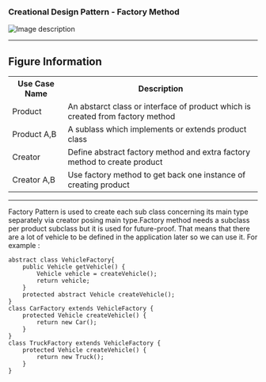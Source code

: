 ### Creational Design Pattern - Factory Method

![Image description](https://github.com/Rapter1990/Design-Pattren-Examples-in-Java/blob/master/images/factorymethod.png)

<hr>
<h2>Figure Information</h2>

<table>
  <tr>
    <th>Use Case Name</th>
    <th>Description</th>
  </tr>
  <tr>
    <td>Product</td>
    <td>An abstarct class or interface of product which is created from factory method </td>
  </tr>
  <tr>
    <td>Product A,B</td>
    <td>A sublass which implements or extends product class</td>
  </tr>
  <tr>
    <td>Creator</td>
    <td>Define abstract factory method and extra factory method to create product </td>
  </tr>
  <tr>
    <td>Creator A,B</td>
    <td>Use factory method to get back one instance of creating product</td>
  </tr>
</table>

<hr>
Factory Pattern is used to create each sub class concerning its main type separately via creator posing main type.Factory method needs a subclass per product subclass but it is used for future-proof. That means that there are a lot of vehicle to be defined in the application later so we can use it. For example :

```
abstract class VehicleFactory{
    public Vehicle getVehicle() {
        Vehicle vehicle = createVehicle();
        return vehicle;
    }
    protected abstract Vehicle createVehicle();
}
class CarFactory extends VehicleFactory {
    protected Vehicle createVehicle() {
        return new Car();
    }
}
class TruckFactory extends VehicleFactory {
    protected Vehicle createVehicle() {
        return new Truck();
    }
}
```

